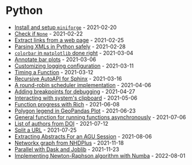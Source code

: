 # Python

* [Install and setup `miniforge`](https://cheginit.github.io/til/python/miniforge.html) - 2021-02-20
* [Check if `None`](https://cheginit.github.io/til/python/none.html) - 2021-02-22
* [Extract links from a web page](https://cheginit.github.io/til/python/html_file.html) - 2021-02-25
* [Parsing XMLs in Python safely](https://cheginit.github.io/til/python/xlm_parse.html) - 2021-02-28
* [`colorbar` in `matplotlib` done right](https://cheginit.github.io/til/python/colorbar.html) - 2021-03-04
* [Annotate bar plots](https://cheginit.github.io/til/python/barplot.html) - 2021-03-06
* [Customizing logging configuration](https://cheginit.github.io/til/python/logging.html) - 2021-03-11
* [Timing a Function](https://cheginit.github.io/til/python/timer.html) - 2021-03-12
* [Recursive AutoAPI for Sphinx](https://cheginit.github.io/til/python/autoapi.html) - 2021-03-16
* [A round-robin scheduler implementation](https://cheginit.github.io/til/python/rr.html) - 2021-04-06
* [Adding breakpoints for debugging](https://cheginit.github.io/til/python/debugging.html) - 2021-04-27
* [Interacting with system's clipboard](https://cheginit.github.io/til/python/clipboard.html) - 2021-05-06
* [Function progress with Rich](https://cheginit.github.io/til/python/decorator.html) - 2021-06-08
* [Polygon legend in GeoPandas Plot](https://cheginit.github.io/til/python/geopandas_polt.html) - 2021-06-23
* [General function for running functions asynchronously](https://cheginit.github.io/til/python/run_async_func.html) - 2021-07-06
* [List of authors from DOI](https://cheginit.github.io/til/python/get_authors.html) - 2021-07-12
* [Split a URL](https://cheginit.github.io/til/python/get_payload.html) - 2021-07-25
* [Extracting Abstracts For an AGU Session](https://cheginit.github.io/til/python/agu_abstract.html) - 2021-08-06
* [Networkx graph from NHDPlus](https://cheginit.github.io/til/python/nhdplus.html) - 2021-11-18
* [Parallel with Dask and Joblib](https://cheginit.github.io/til/python/parallel.html) - 2021-11-23
* [Implementing Newton-Raphson algorithm with Numba](https://cheginit.github.io/til/python/newton.html) - 2022-08-01
